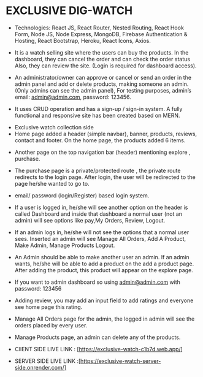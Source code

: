 # EXCLUSIVE DIG-WATCH

- Technologies: React JS, React Router, Nested Routing, React Hook Form, Node JS, Node Express, MongoDB, Firebase Authentication & Hosting, React Bootstrap, Heroku, React Icons, Axios.

- It is a watch selling site where the users can buy the products. In the dashboard, they can cancel the order and can check the order status Also, they can review the site. (Login is required for dashboard access).
- An administrator/owner can approve or cancel or send an order in the admin panel and add or delete products, making someone an admin. (Only admins can see the admin panel), For testing purposes, admin’s email: admin@admin.com, password: 123456.
- It uses CRUD operation and has a sign-up / sign-in system. A fully functional and responsive site has been created based on MERN.

* Exclusive watch collection side
* Home page added a header (simple navbar), banner, products, reviews, contact and footer. On the home page, the products added 6 items.

- Another page on the top navigation bar (header) mentioning explore , purchase.
- The purchase page is a private/protected route , the private route redirects to the login page. After login, the user will be redirected to the page he/she wanted to go to.
- email/ password (login/Register) based login system.
- If a user is logged in, he/she will see another option on the header is called Dashboard and inside that dashboard a normal user (not an admin) will see options like pay,My Orders, Review, Logout.
- If an admin logs in, he/she will not see the options that a normal user sees. Inserted an admin will see Manage All Orders, Add A Product, Make Admin, Manage Products Logout.
- An Admin should be able to make another user an admin. If an admin wants, he/she will be able to add a product on the add a product page. After adding the product, this product will appear on the explore page.
- If you want to admin dashboard so using admin@admin.com with password: 123456
- Adding review, you may add an input field to add ratings and everyone see home page this rating.
- Manage All Orders page for the admin, the logged in admin will see the orders placed by every user.
- Manage Products page, an admin can delete any of the products.

- ClIENT SIDE LIVE LINK : [https://exclusive-watch-c1b7d.web.app/]

- SERVER SIDE LIVE LINK :[https://exclusive-watch-server-side.onrender.com/]
